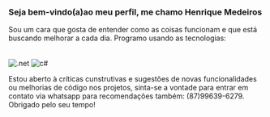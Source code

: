 ### Seja bem-vindo(a)ao meu perfil, me chamo Henrique Medeiros
Sou um cara que gosta de entender como as coisas funcionam e que está buscando melhorar a cada dia. 
Programo usando as tecnologias:
<div style="display: inline-block"></br>
  <img align="center" alt=".net" src="https://img.shields.io/badge/.NET-5C2D91?style=for-the-badge&logo=.net&logoColor=white">
  <img align="center" alt="c#" src="https://img.shields.io/badge/C%23-239120?style=for-the-badge&logo=c-sharp&logoColor=white">
</div></br>

Estou aberto à críticas cunstrutivas e sugestões de novas funcionalidades ou melhorias de código nos projetos, sinta-se a vontade para entrar em contato via whatsapp para recomendações também: (87)99639-6279. Obrigado pelo seu tempo!
